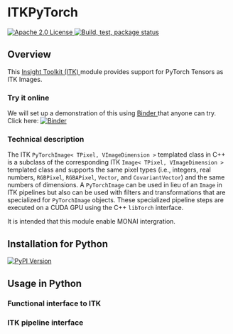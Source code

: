 # ITKPyTorch

[ ![ Apache 2.0 License ](https://img.shields.io/badge/License-Apache%202.0-blue.svg) ](https://github.com/InsightSoftwareConsortium/ITKPyTorch/blob/master/LICENSE) [ ![ Build, test, package status ](https://github.com/InsightSoftwareConsortium/ITKPyTorch/workflows/Build,%20test,%20package/badge.svg) ](https://github.com/InsightSoftwareConsortium/ITKPyTorch/actions?query=workflow%3A%22Build%2C+test%2C+package%22)

## Overview

This [ Insight Toolkit (ITK) ](https://itk.org/) module provides support for PyTorch Tensors as ITK Images.

### Try it online

We will set up a demonstration of this using [ Binder ](www.mybinder.org) that anyone can try.  Click here: [ ![ Binder ](https://mybinder.org/badge_logo.svg) ](https://mybinder.org/v2/gh/InsightSoftwareConsortium/ITKPyTorch/master?filepath=examples%2FITKPyTorch.ipynb)

### Technical description

The ITK `PyTorchImage< TPixel, VImageDimension >` templated class in C++ is a subclass of the corresponding ITK `Image< TPixel, VImageDimension >` templated class and supports the same pixel types (i.e., integers, real numbers, `RGBPixel`, `RGBAPixel`, `Vector`, and `CovariantVector`) and the same numbers of dimensions.  A `PyTorchImage` can be used in lieu of an `Image` in ITK pipelines but also can be used with filters and transformations that are specialized for `PyTorchImage` objects.  These specialized pipeline steps are executed on a CUDA GPU using the C++ `libTorch` interface.

It is intended that this module enable MONAI intergration.

## Installation for Python
[ ![ PyPI Version ](https://img.shields.io/pypi/v/itk-pytorch.svg) ](https://pypi.python.org/pypi/itk-pytorch)

## Usage in Python

### Functional interface to ITK

### ITK pipeline interface

